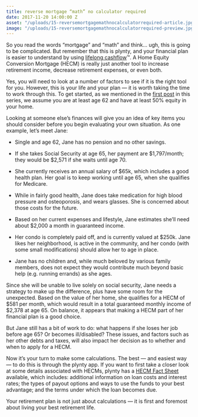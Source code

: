 ```yaml
---
title: reverse mortgage “math” no calculator required
date: 2017-11-20 14:00:00 Z
asset: "/uploads/15-reversemortgagemathnocalculatorrequired-article.jpg.png"
image: "/uploads/15-reversemortgagemathnocalculatorrequired-preview.jpg.png"
---
```


So you read the words “mortgage” and “math” and think… ugh, this is going to be complicated. But remember that this is plynty, and your financial plan is easier to understand by using [lifelong cashflow](./finding-balance-lifelong-cashflow.html)™.<!--more--> A Home Equity Conversion Mortgage (HECM) is really just another tool to increase retirement income, decrease retirement expenses, or even both.

Yes, you will need to look at a number of factors to see if it is the right tool for you. However, this is your life and your plan — it is worth taking the time to work through this. To get started, as we mentioned in the [first post](./putting-your-home-to-work-for-you-reverse-mortgages.html) in this series, we assume you are at least age 62 and have at least 50% equity in your home.

Looking at someone else’s finances will give you an idea of key items you should consider before you begin evaluating your own situation. As one example, let’s meet Jane:

* Single and age 62, Jane has no pension and no other savings.

* If she takes Social Security at age 65, her payment are $1,797/month; they would be $2,571 if she waits until age 70.

* She currently receives an annual salary of $65k, which includes a good health plan. Her goal is to keep working until age 65, when she qualifies for Medicare.

* While in fairly good health, Jane does take medication for high blood pressure and osteoporosis, and wears glasses. She is concerned about those costs for the future.

* Based on her current expenses and lifestyle, Jane estimates she’ll need about $2,000 a month in guaranteed income.

* Her condo is completely paid off, and is currently valued at $250k. Jane likes her neighborhood, is active in the community, and her condo (with some small modifications) should allow her to age in place.

* Jane has no children and, while much beloved by various family members, does not expect they would contribute much beyond basic help (e.g. running errands) as she ages.

Since she will be unable to live solely on social security, Jane needs a strategy to make up the difference, plus have some room for the unexpected. Based on the value of her home, she qualifies for a HECM of $581 per month, which would result in a total guaranteed monthly income of $2,378 at age 65. On balance, it appears that making a HECM part of her financial plan is a good choice.

But Jane still has a bit of work to do: what happens if she loses her job before age 65? Or becomes ill/disabled? These issues, and factors such as her other debts and taxes, will also impact her decision as to whether and when to apply for a HECM.

Now it’s your turn to make some calculations. The best — and easiest way — to do this is  through the plynty app. If you want to first take a closer look at some details associated with HECMs, plynty has a [HECM Fact Sheet](./exploring-reverse-mortgages-hecm.html) available, which includes: additional information on loan costs and interest rates; the types of payout options and ways to use the funds to your best advantage; and the terms under which the loan becomes due.

Your retirement plan is not just about calculations — it is first and foremost about living your best retirement life.